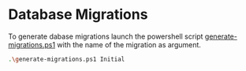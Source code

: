 # Database Migrations

To generate dabase migrations launch the powershell script [generate-migrations.ps1](generate-migrations.ps1) with the name of the migration as argument.

```bash
.\generate-migrations.ps1 Initial
```